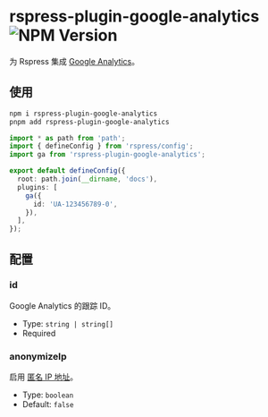 # rspress-plugin-google-analytics ![NPM Version](https://img.shields.io/npm/v/rspress-plugin-google-analytics)

为 Rspress 集成 [Google Analytics](https://analytics.google.com/)。

## 使用

```bash
npm i rspress-plugin-google-analytics
pnpm add rspress-plugin-google-analytics
```

```ts
import * as path from 'path';
import { defineConfig } from 'rspress/config';
import ga from 'rspress-plugin-google-analytics';

export default defineConfig({
  root: path.join(__dirname, 'docs'),
  plugins: [
    ga({
      id: 'UA-123456789-0',
    }),
  ],
});
```

## 配置

### id

Google Analytics 的跟踪 ID。

- Type: `string | string[]`
- Required

### anonymizeIp

启用 [匿名 IP 地址](https://developers.google.com/analytics/devguides/collection/gtagjs/ip-anonymization)。

- Type: `boolean`
- Default: `false`
